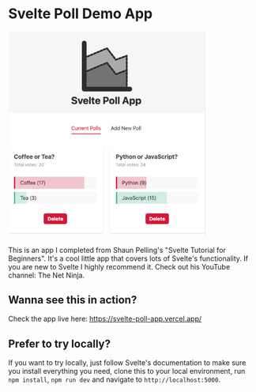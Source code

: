 # Svelte Poll Demo App

<img src="./screenshot.png" width='400px'>

This is an app I completed from Shaun Pelling's "Svelte Tutorial for Beginners". It's a cool little app that covers lots of Svelte's functionality. If you are new to Svelte I highly recommend it. Check out his YouTube channel: The Net Ninja.

## Wanna see this in action?

Check the app live here: <a href="https://svelte-poll-app.vercel.app/">https://svelte-poll-app.vercel.app/</a>

## Prefer to try locally?

If you want to try locally, just follow Svelte's documentation to make sure you install everything you need, clone this to your local environment, run `npm install`, `npm run dev` and navigate to `http://localhost:5000`.
